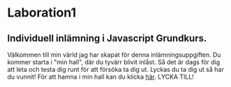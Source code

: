 # Laboration1

## Individuell inlämning i Javascript Grundkurs. 
Välkommen till min värld jag har skapat för denna inlämningsuppgiften. Du kommer starta i "min hall", där du tyvärr blivit inlåst. Så det är dags för dig att leta och testa dig runt för att försöka ta dig ut. Lyckas du ta dig ut så har du vunnit!
För att hamna i min hall kan du klicka [här](https://amandastahlberg.github.io/Laboration1/).
LYCKA TILL!
